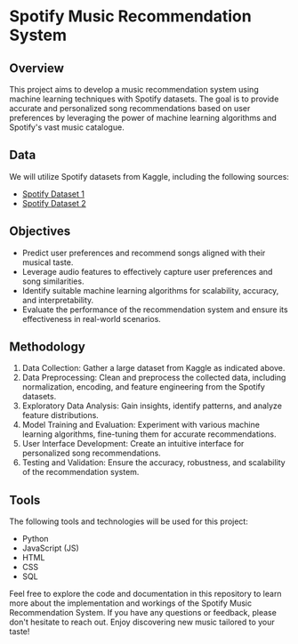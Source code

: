 # Spotify Music Recommendation System

## Overview

This project aims to develop a music recommendation system using machine learning techniques with Spotify datasets. The goal is to provide accurate and personalized song recommendations based on user preferences by leveraging the power of machine learning algorithms and Spotify's vast music catalogue.

## Data

We will utilize Spotify datasets from Kaggle, including the following sources:

- [Spotify Dataset 1](https://www.kaggle.com/datasets/vatsalmavani/spotify-dataset)
- [Spotify Dataset 2](https://www.kaggle.com/datasets/maharshipandya/-spotify-tracks-dataset)

## Objectives

- Predict user preferences and recommend songs aligned with their musical taste.
- Leverage audio features to effectively capture user preferences and song similarities.
- Identify suitable machine learning algorithms for scalability, accuracy, and interpretability.
- Evaluate the performance of the recommendation system and ensure its effectiveness in real-world scenarios.

## Methodology

1. Data Collection: Gather a large dataset from Kaggle as indicated above.
2. Data Preprocessing: Clean and preprocess the collected data, including normalization, encoding, and feature engineering from the Spotify datasets.
3. Exploratory Data Analysis: Gain insights, identify patterns, and analyze feature distributions.
4. Model Training and Evaluation: Experiment with various machine learning algorithms, fine-tuning them for accurate recommendations.
5. User Interface Development: Create an intuitive interface for personalized song recommendations.
6. Testing and Validation: Ensure the accuracy, robustness, and scalability of the recommendation system.

## Tools

The following tools and technologies will be used for this project:

- Python
- JavaScript (JS)
- HTML
- CSS
- SQL

Feel free to explore the code and documentation in this repository to learn more about the implementation and workings of the Spotify Music Recommendation System. If you have any questions or feedback, please don't hesitate to reach out. Enjoy discovering new music tailored to your taste!
